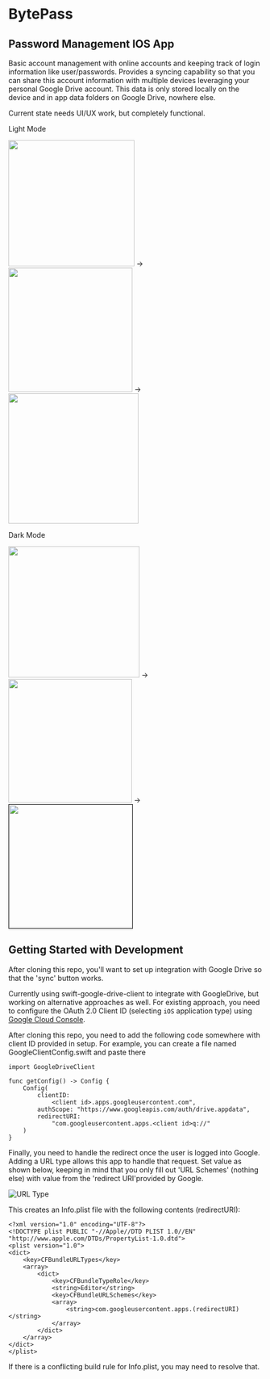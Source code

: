 # BytePass

## Password Management IOS App

Basic account management with online accounts and keeping track of login information
like user/passwords. Provides a syncing capability so that you can share this account
information with multiple devices leveraging your personal Google Drive account. This
data is only stored locally on the device and in app data folders on Google Drive,
nowhere else.

Current state needs UI/UX work, but completely functional.

Light Mode

<img src="images/bytepass-home-page.png" width="250"/> -> <img src="images/bytepass-results-list-view.png" width="246" /> ->  <img src="images/bytepass-account-detailed-view.png" width="258" /> 

Dark Mode

<img src="images/bytepass-home-page-dark.png" width="260" /> -> <img src="images/bytepass-results-list-view-dark.png" width="245" /> ->  <img src="images/bytepass-account-detailed-view-dark.png" border="1" width="245" /> 


## Getting Started with Development

After cloning this repo, you'll want to set up integration with Google Drive
so that the 'sync' button works.

Currently using swift-google-drive-client to integrate with GoogleDrive, 
but working on alternative approaches as well. For existing
approach, you need to configure the OAuth 2.0 Client ID (selecting  `iOS` application type) 
using [Google Cloud Console](https://console.cloud.google.com/).

After cloning this repo, you need to add the following code somewhere with client ID provided in setup. For example, you can create a file named GoogleClientConfig.swift and paste there

```
import GoogleDriveClient

func getConfig() -> Config {
    Config(
        clientID:
            <client id>.apps.googleusercontent.com",
        authScope: "https://www.googleapis.com/auth/drive.appdata",
        redirectURI:
            "com.googleusercontent.apps.<client id>q://"
    )
}

```

Finally, you need to handle the redirect once the user is logged into Google. 
Adding a URL type allows this app to handle that request. Set value as shown below,
keeping in mind that you only fill out 'URL Schemes' (nothing else) with value from 
the 'redirect URI'provided by Google.

![URL Type](images/project-url-type.png)


This creates an Info.plist file with the following contents (redirectURI):

```
<?xml version="1.0" encoding="UTF-8"?>
<!DOCTYPE plist PUBLIC "-//Apple//DTD PLIST 1.0//EN" "http://www.apple.com/DTDs/PropertyList-1.0.dtd">
<plist version="1.0">
<dict>
	<key>CFBundleURLTypes</key>
	<array>
		<dict>
			<key>CFBundleTypeRole</key>
			<string>Editor</string>
			<key>CFBundleURLSchemes</key>
			<array>
				<string>com.googleusercontent.apps.(redirectURI)</string>
			</array>
		</dict>
	</array>
</dict>
</plist>
```

If there is a conflicting build rule for Info.plist, you may need to resolve that.

